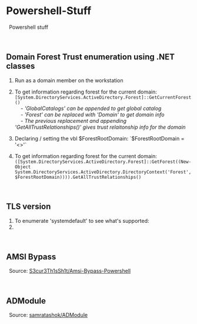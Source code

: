 # Powershell-Stuff

&nbsp; Powershell stuff  

&nbsp;  

## Domain Forest Trust enumeration using .NET classes

1. Run as a domain member on the workstation  

2. To get information regarding forest for the current domain:  
`[System.DirectoryServices.ActiveDirectory.Forest]::GetCurrentForest()`  
&nbsp;&nbsp;&nbsp;&nbsp;- *'GlobalCatalogs' can be appended to get global catalog*  
&nbsp;&nbsp;&nbsp;&nbsp;- *'Forest' can be replaced with 'Domain' to get domain info*  
&nbsp;&nbsp;&nbsp;&nbsp;- *The previous replacement and appending 'GetAllTrustRelationships()' gives trust relaitonship info for the domain*  

3. Declaring / setting the vbl $ForestRootDomain:  
`$ForestRootDomain = '<>'`  

4. To get information regarding forest for the current domain:  
`([System.DirectoryServices.ActiveDirectory.Forest]::GetForest((New-Object System.DirectoryServices.ActiveDirectory.DirectoryContext('Forest', $ForestRootDomain)))).GetAllTrustRelationships()`

&nbsp;  

## TLS version

1. To enumerate 'systemdefault' to see what's supported:
2. 

&nbsp;  

## AMSI Bypass

&nbsp; Source: [S3cur3Th1sSh1t/Amsi-Bypass-Powershell](https://github.com/S3cur3Th1sSh1t/Amsi-Bypass-Powershell)  

&nbsp;  

## ADModule

&nbsp; Source: [samratashok/ADModule](https://github.com/samratashok/ADModule)  

&nbsp;  
